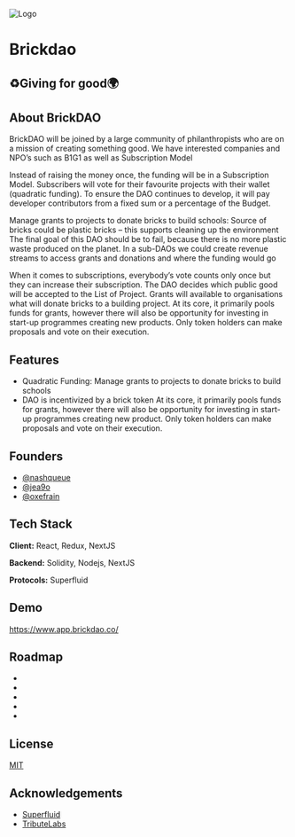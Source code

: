 
![Logo](https://avatars.githubusercontent.com/u/103274231?s=200&v=4)


# Brickdao 
## ♻️Giving for good🌍


## About BrickDAO

BrickDAO will be joined by a large community of philanthropists who are on a mission of creating something good.  We have interested companies and NPO’s such as B1G1 as well as Subscription Model

Instead of raising the money once, the funding will be in a Subscription Model.  Subscribers will vote for their favourite projects with their wallet (quadratic funding).  To ensure the DAO continues to develop, it will pay developer contributors from a fixed sum or a percentage of the Budget.

Manage grants to projects to donate bricks to build schools:  Source of bricks could be plastic bricks – this supports cleaning up the environment The final goal of this DAO should be to fail, because there is no more plastic waste produced on the planet.  In a sub-DAOs we could create revenue streams to access grants and donations and where the funding would go

When it comes to subscriptions, everybody’s vote counts only once but they can increase their subscription.  The DAO decides which public good will be accepted to the List of Project.  Grants will available to organisations what will donate bricks to a building project.
At its core, it primarily pools funds for grants, however there will also be opportunity for investing in start-up programmes creating new products.  Only token holders can make proposals and vote on their execution.







## Features

- Quadratic Funding: Manage grants to projects to donate bricks to build schools
- DAO is incentivized by a brick token At its core, it primarily pools funds for grants, however there will also be opportunity for investing in start-up programmes creating new product. Only token holders can make proposals and vote on their execution.



## Founders

- [@nashqueue](https://www.github.com/nashqueue)
- [@jea9o](https://www.github.com/jea9o)
- [@oxefrain](https://www.github.com/0xefrain)



## Tech Stack

**Client:** React, Redux, NextJS

**Backend:** Solidity, Nodejs, NextJS

**Protocols:** Superfluid


## Demo

https://www.app.brickdao.co/


## Roadmap

- 

- 
-
-
-


## License

[MIT](https://choosealicense.com/licenses/mit/)


## Acknowledgements

 - [Superfluid](https://www.superfluid.finance/home)
 - [TributeLabs](https://tributelabs.xyz/)



